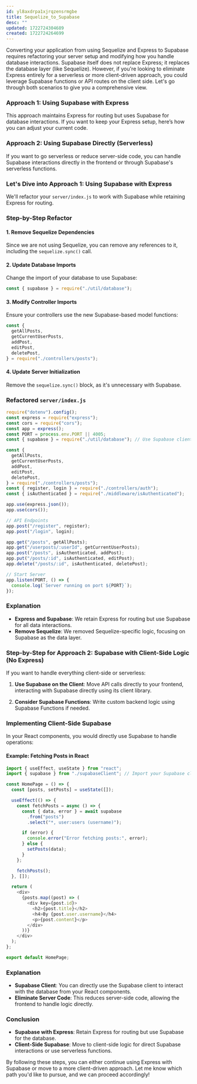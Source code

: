 ```yaml
---
id: yl8axdrpa1xjrqzensrmgbe
title: Sequelize_to_Supabase
desc: ""
updated: 1722724304689
created: 1722724264699
---
```


Converting your application from using Sequelize and Express to Supabase requires refactoring your server setup and modifying how you handle database interactions. Supabase itself does not replace Express; it replaces the database layer (like Sequelize). However, if you're looking to eliminate Express entirely for a serverless or more client-driven approach, you could leverage Supabase functions or API routes on the client side. Let's go through both scenarios to give you a comprehensive view.

### Approach 1: Using Supabase with Express

This approach maintains Express for routing but uses Supabase for database interactions. If you want to keep your Express setup, here’s how you can adjust your current code.

### Approach 2: Using Supabase Directly (Serverless)

If you want to go serverless or reduce server-side code, you can handle Supabase interactions directly in the frontend or through Supabase's serverless functions.

### Let's Dive into Approach 1: Using Supabase with Express

We'll refactor your `server/index.js` to work with Supabase while retaining Express for routing.

### Step-by-Step Refactor

#### 1. Remove Sequelize Dependencies

Since we are not using Sequelize, you can remove any references to it, including the `sequelize.sync()` call.

#### 2. Update Database Imports

Change the import of your database to use Supabase:

```javascript
const { supabase } = require("./util/database");
```

#### 3. Modify Controller Imports

Ensure your controllers use the new Supabase-based model functions:

```javascript
const {
  getAllPosts,
  getCurrentUserPosts,
  addPost,
  editPost,
  deletePost,
} = require("./controllers/posts");
```

#### 4. Update Server Initialization

Remove the `sequelize.sync()` block, as it's unnecessary with Supabase.

### Refactored `server/index.js`

```javascript
require("dotenv").config();
const express = require("express");
const cors = require("cors");
const app = express();
const PORT = process.env.PORT || 4005;
const { supabase } = require("./util/database"); // Use Supabase client

const {
  getAllPosts,
  getCurrentUserPosts,
  addPost,
  editPost,
  deletePost,
} = require("./controllers/posts");
const { register, login } = require("./controllers/auth");
const { isAuthenticated } = require("./middleware/isAuthenticated");

app.use(express.json());
app.use(cors());

// API Endpoints
app.post("/register", register);
app.post("/login", login);

app.get("/posts", getAllPosts);
app.get("/userposts/:userId", getCurrentUserPosts);
app.post("/posts", isAuthenticated, addPost);
app.put("/posts/:id", isAuthenticated, editPost);
app.delete("/posts/:id", isAuthenticated, deletePost);

// Start Server
app.listen(PORT, () => {
  console.log(`Server running on port ${PORT}`);
});
```

### Explanation

- **Express and Supabase**: We retain Express for routing but use Supabase for all data interactions.
- **Remove Sequelize**: We removed Sequelize-specific logic, focusing on Supabase as the data layer.

### Step-by-Step for Approach 2: Supabase with Client-Side Logic (No Express)

If you want to handle everything client-side or serverless:

1. **Use Supabase on the Client**: Move API calls directly to your frontend, interacting with Supabase directly using its client library.

2. **Consider Supabase Functions**: Write custom backend logic using Supabase Functions if needed.

### Implementing Client-Side Supabase

In your React components, you would directly use Supabase to handle operations:

#### Example: Fetching Posts in React

```javascript
import { useEffect, useState } from "react";
import { supabase } from "./supabaseClient"; // Import your Supabase client

const HomePage = () => {
  const [posts, setPosts] = useState([]);

  useEffect(() => {
    const fetchPosts = async () => {
      const { data, error } = await supabase
        .from("posts")
        .select("*, user:users (username)");

      if (error) {
        console.error("Error fetching posts:", error);
      } else {
        setPosts(data);
      }
    };

    fetchPosts();
  }, []);

  return (
    <div>
      {posts.map((post) => (
        <div key={post.id}>
          <h2>{post.title}</h2>
          <h4>By {post.user.username}</h4>
          <p>{post.content}</p>
        </div>
      ))}
    </div>
  );
};

export default HomePage;
```

### Explanation

- **Supabase Client**: You can directly use the Supabase client to interact with the database from your React components.
- **Eliminate Server Code**: This reduces server-side code, allowing the frontend to handle logic directly.

### Conclusion

- **Supabase with Express**: Retain Express for routing but use Supabase for the database.
- **Client-Side Supabase**: Move to client-side logic for direct Supabase interactions or use serverless functions.

By following these steps, you can either continue using Express with Supabase or move to a more client-driven approach. Let me know which path you'd like to pursue, and we can proceed accordingly!
